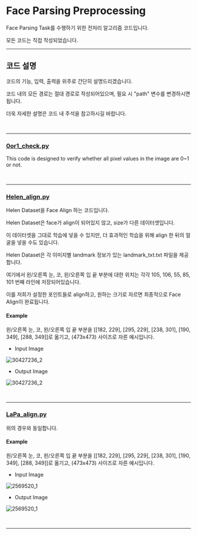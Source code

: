 # Face Parsing Preprocessing

Face Parsing Task를 수행하기 위한 전처리 알고리즘 코드입니다.

모든 코드는 직접 작성되었습니다.

<hr>

## 코드 설명
코드의 기능, 입력, 출력을 위주로 간단히 설명드리겠습니다.

코드 내의 모든 경로는 절대 경로로 작성되어있으며, 필요 시 "path" 변수를 변경하시면 됩니다.

더욱 자세한 설명은 코드 내 주석을 참고하시길 바랍니다.

<br>

<hr>

### [0or1_check.py](https://github.com/Seungeun-Han/Face-Parsing-Preprocessing/blob/main/0or1_check.py)

This code is designed to verify whether all pixel values in the image are 0~1 or not.

<br>

<hr>

### [Helen_align.py](https://github.com/Seungeun-Han/Face-Parsing-Preprocessing/tree/main)
Helen Dataset을 Face Align 하는 코드입니다.

Helen Dataset은 face가 align이 되어있지 않고, size가 다른 데이터셋입니다.

이 데이터셋을 그대로 학습에 넣을 수 있지만, 더 효과적인 학습을 위해 align 한 뒤의 얼굴을 넣을 수도 있습니다.

Helen Dataset은 각 이미지별 landmark 정보가 있는 landmark_txt.txt 파일을 제공합니다.

여기에서 왼/오른쪽 눈, 코, 왼/오른쪽 입 끝 부분에 대한 위치는 각각 105, 106, 55, 85, 101 번째 라인에 저장되어있습니다.

이를 저희가 설정한 포인트들로 align하고, 원하는 크기로 자르면 최종적으로 Face Align이 완료됩니다.

#### Example
왼/오른쪽 눈, 코, 왼/오른쪽 입 끝 부분을 [[182, 229], [295, 229], [238, 301], [190, 349], [288, 349]]로 옮기고, (473x473) 사이즈로 자른 예시입니다.

- Input Image

![30427236_2](https://github.com/Seungeun-Han/Face-Parsing-Preprocessing/assets/101082685/e4ba2bfb-b379-408a-bbfc-e9740e1fcd0a)

- Output Image

![30427236_2](https://github.com/Seungeun-Han/Face-Parsing-Preprocessing/assets/101082685/06333639-ba65-488b-93d4-090e875e61b7)

<br>

<hr>

### [LaPa_align.py](https://github.com/Seungeun-Han/Face-Parsing-Preprocessing/blob/main/LaPa_align.py)
위의 경우와 동일합니다.

#### Example
왼/오른쪽 눈, 코, 왼/오른쪽 입 끝 부분을 [[182, 229], [295, 229], [238, 301], [190, 349], [288, 349]]로 옮기고, (473x473) 사이즈로 자른 예시입니다.

- Input Image

![2569520_1](https://github.com/Seungeun-Han/Face-Parsing-Preprocessing/assets/101082685/87551015-622c-4f52-b850-d630b3411324)

- Output Image

![2569520_1](https://github.com/Seungeun-Han/Face-Parsing-Preprocessing/assets/101082685/80d00ad8-b21c-4f6b-add8-c9e7c5f52b21)

<br>

<hr>

